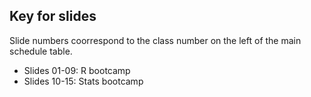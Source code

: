 ## Key for slides

Slide numbers coorrespond to the class number on the left of the main schedule table.

- Slides 01-09: R bootcamp
- Slides 10-15: Stats bootcamp
